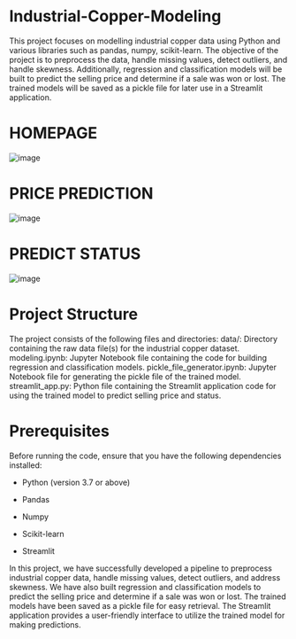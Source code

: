 # Industrial-Copper-Modeling

This project focuses on modelling industrial copper data using Python and various libraries such as pandas, numpy, scikit-learn. The objective of the project is to preprocess the data, handle missing values, detect outliers, and handle skewness. Additionally, regression and classification models will be built to predict the selling price and determine if a sale was won or lost. The trained models will be saved as a pickle file for later use in a Streamlit application.

# HOMEPAGE

![image](https://github.com/user-attachments/assets/ffd1ccde-66c4-4dec-8404-7a55b9c6aca7)


# PRICE PREDICTION

![image](https://github.com/user-attachments/assets/816db121-8513-4c58-b0b1-3d44393bb3ec)


# PREDICT STATUS
![image](https://github.com/user-attachments/assets/4948fa21-10b3-42eb-9bd1-0af386d2c3fa)


# Project Structure

The project consists of the following files and directories: data/: Directory containing the raw data file(s) for the industrial copper dataset. modeling.ipynb: Jupyter Notebook file containing the code for building regression and classification models. pickle_file_generator.ipynb: Jupyter Notebook file for generating the pickle file of the trained model. streamlit_app.py: Python file containing the Streamlit application code for using the trained model to predict selling price and status.

# Prerequisites

Before running the code, ensure that you have the following dependencies installed:

* Python (version 3.7 or above)
  
* Pandas
  
* Numpy
  
* Scikit-learn
  
* Streamlit

In this project, we have successfully developed a pipeline to preprocess industrial copper data, handle missing values, detect outliers, and address skewness. We have also built regression and classification models to predict the selling price and determine if a sale was won or lost. The trained models have been saved as a pickle file for easy retrieval. The Streamlit application provides a user-friendly interface to utilize the trained model for making predictions.

